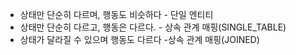 - 상태만 단순히 다르며, 행동도 비슷하다 - 단일 엔티티
- 상태만 단순히 다르고, 행동은 다르다. - 상속 관계 매핑(SINGLE_TABLE)
- 상태가 달라질 수 있으며 행동도 다르다 -상속 관계 매핑(JOINED)